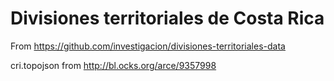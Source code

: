 # Divisiones territoriales de Costa Rica

From https://github.com/investigacion/divisiones-territoriales-data


cri.topojson from http://bl.ocks.org/arce/9357998

